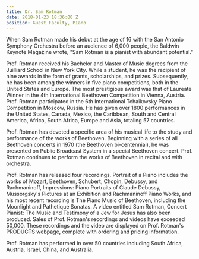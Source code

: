```yaml
---
title: Dr. Sam Rotman
date: 2018-01-23 18:36:00 Z
position: Guest Faculty, PIano
---
```


When Sam Rotman made his debut at the age of 16 with the San Antonio Symphony Orchestra before an audience of 6,000 people, the Baldwin Keynote Magazine wrote, "Sam Rotman is a pianist with abundant potential."

Prof. Rotman received his Bachelor and Master of Music degrees from the Juilliard School in New York City. While a student, he was the recipient of nine awards in the form of grants, scholarships, and prizes. Subsequently, he has been among the winners in five piano competitions, both in the United States and Europe. The most prestigious award was that of Laureate Winner in the 4th International Beethoven Competition in Vienna, Austria. Prof. Rotman participated in the 6th International Tchaikovsky Piano Competition in Moscow, Russia. He has given over 1800 performances in the United States, Canada, Mexico, the Caribbean, South and Central America, Africa, South Africa, Europe and Asia, totaling 57 countries.

Prof. Rotman has devoted a specific area of his musical life to the study and performance of the works of Beethoven. Beginning with a series of all Beethoven concerts in 1970 (the Beethoven bi-centennial), he was presented on Public Broadcast System in a special Beethoven concert. Prof. Rotman continues to perform the works of Beethoven in recital and with orchestra.

Prof. Rotman has released four recordings. Portrait of a Piano includes the works of Mozart, Beethoven, Schubert, Chopin, Debussy, and Rachmaninoff, Impressions: Piano Portraits of Claude Debussy, Mussorgsky's Pictures at an Exhibition and Rachmaninoff Piano Works, and his most recent recording is The Piano Music of Beethoven, including the Moonlight and Pathetique Sonatas. A video entitled Sam Rotman, Concert Pianist: The Music and Testimony of a Jew for Jesus has also been produced. Sales of Prof. Rotman's recordings and videos have exceeded 50,000. These recordings and the video are displayed on Prof. Rotman's PRODUCTS webpage, complete with ordering and pricing information.

Prof. Rotman has performed in over 50 countries including South Africa, Austria, Israel, China, and Australia.